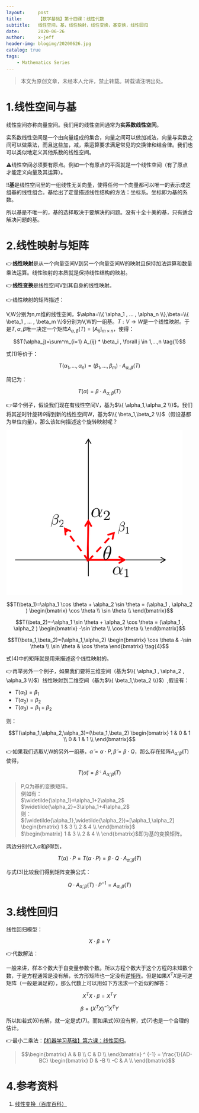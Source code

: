 ```yaml
---
layout:     post
title:      【数学基础】第十四课：线性代数
subtitle:   线性空间，基，线性映射，线性变换，基变换，线性回归
date:       2020-06-26
author:     x-jeff
header-img: blogimg/20200626.jpg
catalog: true
tags:
    - Mathematics Series
---  
```

>本文为原创文章，未经本人允许，禁止转载。转载请注明出处。

# 1.线性空间与基

线性空间亦称向量空间。我们用的线性空间通常为**实系数线性空间**。

实系数线性空间是一个由向量组成的集合，向量之间可以做加减法，向量与实数之间可以做乘法，而且这些加，减，乘运算要求满足常见的交换律和结合律。我们也可以类似地定义其他系数的线性空间。

⚠️线性空间必须要有原点。例如一个有原点的平面就是一个线性空间（有了原点才能定义向量及其运算）。

‼️**基**是线性空间里的一组线性无关向量，使得任何一个向量都可以唯一的表示成这组基的线性组合。基给出了定量描述线性结构的方法：坐标系。坐标即为基的系数。

所以基是不唯一的，基的选择取决于要解决的问题。没有十全十美的基，只有适合解决问题的基。

# 2.线性映射与矩阵

👉**线性映射**是从一个向量空间V到另一个向量空间W的映射且保持加法运算和数量乘法运算。线性映射的本质就是保持线性结构的映射。

👉**线性变换**是线性空间V到其自身的线性映射。

👉线性映射的矩阵描述：

V,W分别为n,m维的线性空间，$\alpha=\\{ \alpha_1 , ... , \alpha_n \\},\beta=\\{ \beta_1 , ... , \beta_m  \\}$分别为V,W的一组基。$T:V \to W$是一个线性映射。于是$T,\alpha,\beta$唯一决定一个矩阵$A_{\alpha,\beta}(T)=[A_{ij}]_{m\times n}$，使得：

$$T(\alpha_j)=\sum^m_{i=1} A_{ij} * \beta_i , \forall j \in 1,...,n \tag{1}$$

式(1)等价于：

$$T(\alpha_1,...,\alpha_n)=(\beta_1,...,\beta_m) \cdot A_{\alpha,\beta}(T) \tag{2}$$

简记为：

$$T(\alpha)=\beta \cdot A_{\alpha,\beta}(T) \tag{3}$$

👉举个例子，假设我们现在有线性空间V，基为$\\{ \alpha_1,\alpha_2 \\}$。我们将其逆时针旋转$\theta$得到新的线性空间W，基为$\\{ \beta_1,\beta_2 \\}$（假设基都为单位向量）。那么该如何描述这个旋转映射呢？

![](https://github.com/x-jeff/BlogImage/raw/master/MathematicsSeries/Lesson14/14x1.png)

$$T(\beta_1)=\alpha_1 \cos \theta + \alpha_2 \sin \theta = (\alpha_1 , \alpha_2 ) \begin{bmatrix} \cos \theta \\ \sin \theta \\ \end{bmatrix}$$

$$T(\beta_2)=-\alpha_1 \sin \theta + \alpha_2 \cos \theta = (\alpha_1 , \alpha_2 ) \begin{bmatrix} -\sin \theta \\ \cos \theta \\ \end{bmatrix}$$

$$T(\beta_1,\beta_2)=(\alpha_1,\alpha_2) \begin{bmatrix} \cos \theta & -\sin \theta \\ \sin \theta & \cos \theta \end{bmatrix} \tag{4}$$

式(4)中的矩阵就是用来描述这个线性映射的。

👉再举另外一个例子，如果我们要将三维空间（基为$\\{ \alpha_1 , \alpha_2 , \alpha_3 \\}$）线性映射到二维空间（基为$\\{ \beta_1,\beta_2 \\}$）,假设有：

* $T(\alpha_1)=\beta_1$
* $T(\alpha_2)=\beta_2$
* $T(\alpha_3)=\beta_1+\beta_2$

则：

$$T(\alpha_1,\alpha_2,\alpha_3)=(\beta_1,\beta_2) \begin{bmatrix} 1 & 0 & 1 \\ 0 & 1 & 1 \\ \end{bmatrix}$$

👉如果我们选取V,W的另外一组基，$\widetilde{\alpha}=\alpha \cdot P,\widetilde{\beta}=\beta \cdot Q$，那么存在矩阵$A_{\widetilde{\alpha},\widetilde{\beta}}(T)$使得，

$$T(\widetilde{\alpha})=\widetilde{\beta} \cdot A_{\widetilde{\alpha},\widetilde{\beta}}(T)$$

>P,Q为基的变换矩阵。   
>例如有：    
>$\widetilde{\alpha_1}=\alpha_1+2\alpha_2$     
>$\widetilde{\alpha_2}=3\alpha_1+4\alpha_2$      
>则：      
>$(\widetilde{\alpha_1},\widetilde{\alpha_2})=[\alpha_1,\alpha_2] \begin{bmatrix} 1 & 3 \\ 2 & 4 \\ \end{bmatrix}$      
>$\begin{bmatrix} 1 & 3 \\ 2 & 4 \\ \end{bmatrix}$即为基的变换矩阵。

两边分别代入$\widetilde{\alpha}$和$\widetilde{\beta}$得到，

$$T(\alpha) \cdot P = T(\alpha \cdot P)=\beta \cdot Q \cdot A_{\widetilde{\alpha},\widetilde{\beta}}(T)$$

与式(3)比较我们得到矩阵变换公式：

$$Q \cdot A_{\widetilde{\alpha},\widetilde{\beta}}(T) \cdot P^{-1}=A_{\alpha,\beta}(T) \tag{5}$$

# 3.线性回归

线性回归模型：

$$X \cdot \beta =Y \tag{6}$$

👉代数解法：

一般来讲，样本个数大于自变量参数个数。所以方程个数大于这个方程的未知数个数，于是方程通常是没有解，长方形矩阵也一定没有[逆矩阵](http://shichaoxin.com/2019/08/27/数学基础-第七课-矩阵与向量/)。但是如果$X^T X$是可逆矩阵（一般是满足的），那么代数上可以用如下方法求一个近似的解答：

$$X^T X \cdot \beta = X^T Y$$

$$\beta = (X^T X) ^ {-1} X^T Y \tag{7}$$

所以如若式(6)有解，就一定是式(7)。而如果式(6)没有解，式(7)也是一个合理的估计。

👉最小二乘法：[【机器学习基础】第六课：线性回归](http://shichaoxin.com/2019/06/30/机器学习基础-第六课-线性回归/)。

>$$\begin{bmatrix} A & B \\ C & D \\ \end{bmatrix} ^ {-1} = \frac{1}{AD-BC} \begin{bmatrix} D & -B \\ -C & A \\  \end{bmatrix}$$

# 4.参考资料

1. [线性变换（百度百科）](https://baike.baidu.com/item/线性变换/5904192?fromtitle=线性映射&fromid=11044737&fr=aladdin) 